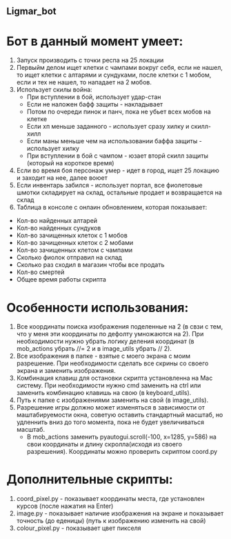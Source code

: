 ## Ligmar_bot
# Бот в данный момент умеет:
1. Запуск производить с точки респа на 25 локации
2. Первыйм делом ищет клетки с чампами вокруг себя, если не нашел, то ищет клетки с алтарями и сундуками, после клетки с 1 мобом, если и тех не нашел, то нападает на 2 мобов.
3. Использует скилы война:
    * При вступлении в бой, использует удар-стан
    * Если не наложен бафф защиты - накладывает
    * Потом по очереди пинок и панч, пока не убьет всех мобов на клетке
    * Если хп меньше заданного - использует сразу хилку и скилл-хилл
    * Если маны меньше чем на использовании баффа защиты - использует хилку
    * При вступлении в бой с чампом - юзает вторй скилл защиты (который на короткое время)
4. Если во время боя персонаж умер - идет в город, ищет 25 локацию и заходит на нее, далее воюет
5. Если инвентарь забился - использует портал, все фиолетовые шмотки складирует на склад, остальные продает и возвращается на склад
6. Таблица в консоле с онлаин обновлением, которая показывает:
 * Кол-во найденных алтарей
 * Кол-во найденных сундуков
 * Кол-во зачищенных клеток с 1 мобов
 * Кол-во зачищенных клеток с 2 мобами
 * Кол-во зачищенных клетом с чампами
 * Сколько фиолок отправил на склад
 * Сколько раз сходил в магазин чтобы все продать
 * Кол-во смертей
 * Общее время работы скрипта

# Особенности использования:
1. Все координаты поиска изображения поделенные на 2 (в свзи с тем, что у меня эти координаты по дефолту умножаются на 2). При необходимости нужно убрать логику деления координат (в mob_actions убрать //= 2 и в image_utils убрать // 2).
2. Все изображения в папке - взятые с моего экрана с моим разрешение. При необходимости сделать все скрины со своего экрана и заменить изображения.
3. Комбинация клавиш для остановки скрипта установленна на Mac систему. При необходимости нужно cmd заменить на ctrl или заменить комбинацию клавишь на свою (в keyboard_utils).
4. Путь к папке с изображениями заменить на свой (в image_utils).
5. Разрешение игры должно может изменяться в зависимости от маштабируемости окна, советую оставить стандартный масштаб, но удленнить вниз до того момента, пока не будет увеличиваться масштаб.
    * В mob_actions заменить pyautogui.scroll(-100, x=1285, y=586) на свои координаты и длину скролла(исходя из своего разрешения). Координаты можно проверить скриптом coord.py

 # Дополнительные скрипты:
 1. coord_pixel.py - показывает координаты места, где установлен курсов (после нажатия на Enter)
 2. image.py - показывает наличие изображения на экране и показывает точность (до еденицы) (путь к изображению изменить на свой)
 3. colour_pixel.py - показывает цвет пикселя